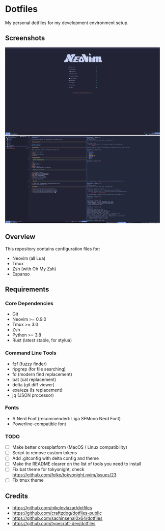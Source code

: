 # Dotfiles

My personal dotfiles for my development environment setup.

## Screenshots

![Neovim default](./ss.png)
![Full workflow](./workflow.png)

## Overview

This repository contains configuration files for:

- Neovim (all Lua)
- Tmux
- Zsh (with Oh My Zsh)
- Espanso

## Requirements

### Core Dependencies

- Git
- Neovim >= 0.9.0
- Tmux >= 3.0
- Zsh
- Python >= 3.8
- Rust (latest stable, for stylua)

### Command Line Tools

- fzf (fuzzy finder)
- ripgrep (for file searching)
- fd (modern find replacement)
- bat (cat replacement)
- delta (git diff viewer)
- exa/eza (ls replacement)
- jq (JSON processor)

### Fonts

- A Nerd Font (recommended: Liga SFMono Nerd Font)
- Powerline-compatible font

### TODO

- [ ] Make better crossplatform (MacOS / Linux compatibility)
- [ ] Script to remove custom tokens
- [ ] Add .gitconfig with delta config and theme
- [ ] Make the README clearer on the list of tools you need to install
- [ ] Fix bat theme for tokyonight, check https://github.com/folke/tokyonight.nvim/issues/23
- [ ] Fix tmux theme

## Credits

- https://github.com/nikolovlazar/dotfiles
- https://github.com/craftzdog/dotfiles-public
- https://github.com/sachinsenal0x64/dotfiles
- https://github.com/typecraft-dev/dotfiles
